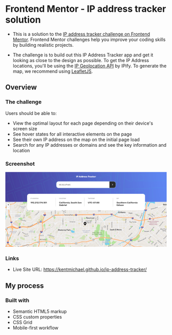 # Frontend Mentor - IP address tracker solution

- This is a solution to the [IP address tracker challenge on Frontend Mentor](https://www.frontendmentor.io/challenges/ip-address-tracker-I8-0yYAH0). Frontend Mentor challenges help you improve your coding skills by building realistic projects. 

- The challenge is to build out this IP Address Tracker app and get it looking as close to the design as possible. To get the IP Address locations, you'll be using the [IP Geolocation API](https://geo.ipify.org/) by IPify. To generate the map, we recommend using [LeafletJS](https://leafletjs.com/).

## Overview

### The challenge

Users should be able to:

- View the optimal layout for each page depending on their device's screen size
- See hover states for all interactive elements on the page
- See their own IP address on the map on the initial page load
- Search for any IP addresses or domains and see the key information and location

### Screenshot

![](./images/screenshot.png)

### Links

- Live Site URL: https://kentmichael.github.io/ip-address-tracker/

## My process

### Built with

- Semantic HTML5 markup
- CSS custom properties
- CSS Grid
- Mobile-first workflow